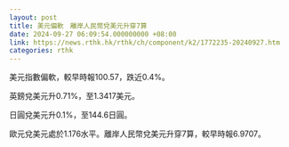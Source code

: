```yaml
---
layout: post
title: 美元偏軟　離岸人民幣兌美元升穿7算
date: 2024-09-27 06:09:54.000000000 +08:00
link: https://news.rthk.hk/rthk/ch/component/k2/1772235-20240927.htm
categories: rthk
---
```


美元指數偏軟，較早時報100.57，跌近0.4%。

英鎊兌美元升0.71%，至1.3417美元。

日圓兌美元升0.1%，至144.6日圓。

歐元兌美元處於1.176水平。離岸人民幣兌美元升穿7算，較早時報6.9707。
